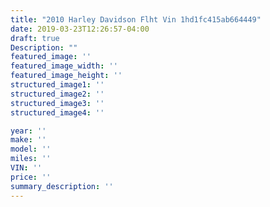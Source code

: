 ```yaml
---
title: "2010 Harley Davidson Flht Vin 1hd1fc415ab664449"
date: 2019-03-23T12:26:57-04:00
draft: true
Description: ""
featured_image: ''
featured_image_width: ''
featured_image_height: ''
structured_image1: ''
structured_image2: ''
structured_image3: ''
structured_image4: ''

year: ''
make: ''
model: ''
miles: ''
VIN: ''
price: ''
summary_description: ''
---
```

